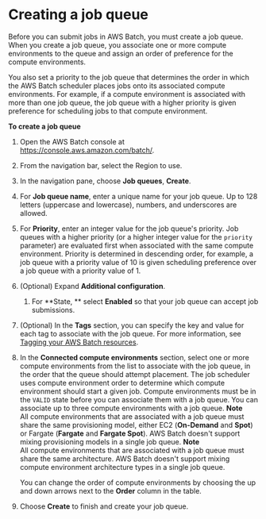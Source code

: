 # Creating a job queue<a name="create-job-queue"></a>

Before you can submit jobs in AWS Batch, you must create a job queue\. When you create a job queue, you associate one or more compute environments to the queue and assign an order of preference for the compute environments\.

You also set a priority to the job queue that determines the order in which the AWS Batch scheduler places jobs onto its associated compute environments\. For example, if a compute environment is associated with more than one job queue, the job queue with a higher priority is given preference for scheduling jobs to that compute environment\.

**To create a job queue**

1. Open the AWS Batch console at [https://console\.aws\.amazon\.com/batch/](https://console.aws.amazon.com/batch/)\.

1. From the navigation bar, select the Region to use\.

1. In the navigation pane, choose **Job queues**, **Create**\.

1. For **Job queue name**, enter a unique name for your job queue\. Up to 128 letters \(uppercase and lowercase\), numbers, and underscores are allowed\.

1. For **Priority**, enter an integer value for the job queue's priority\. Job queues with a higher priority \(or a higher integer value for the `priority` parameter\) are evaluated first when associated with the same compute environment\. Priority is determined in descending order, for example, a job queue with a priority value of 10 is given scheduling preference over a job queue with a priority value of 1\.

1. \(Optional\) Expand **Additional configuration**\.

   1. For **State, ** select **Enabled** so that your job queue can accept job submissions\.

1. \(Optional\) In the **Tags** section, you can specify the key and value for each tag to associate with the job queue\. For more information, see [Tagging your AWS Batch resources](using-tags.md)\.

1. In the **Connected compute environments** section, select one or more compute environments from the list to associate with the job queue, in the order that the queue should attempt placement\. The job scheduler uses compute environment order to determine which compute environment should start a given job\. Compute environments must be in the `VALID` state before you can associate them with a job queue\. You can associate up to three compute environments with a job queue\.
**Note**  
All compute environments that are associated with a job queue must share the same provisioning model, either EC2 \(**On\-Demand** and **Spot**\) or Fargate \(**Fargate** and **Fargate Spot**\)\. AWS Batch doesn't support mixing provisioning models in a single job queue\.
**Note**  
All compute environments that are associated with a job queue must share the same architecture\. AWS Batch doesn't support mixing compute environment architecture types in a single job queue\.

   You can change the order of compute environments by choosing the up and down arrows next to the **Order** column in the table\.

1. Choose **Create** to finish and create your job queue\.